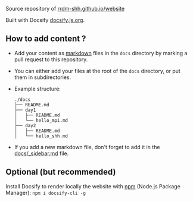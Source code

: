 Source repository of [rrdm-shh.github.io/website](https://rrdm-shh.github.io/website)

Built with Docsify [docsify.js.org](https://docsify.js.org).

## How to add content ?

- Add your content as [markdown](https://github.com/adam-p/markdown-here/wiki/Markdown-Cheatsheet) files in the `docs` directory by marking a pull request to this repository. 

- You can either add your files at the root of the `docs` directory, or put them in subdirectories.

- Example structure:
    ```
    ./docs
    ├── README.md
    ├── day1
    │   ├── README.md
    │   └── hello_mpi.md
    ├── day2
    │   ├── README.md
    │   └── hello_shh.md
    ```

- If you add a new markdown file, don't forget to add it in the [docs/_sidebar.md](docs/_sidebar.md) file.

## Optional (but recommended)

Install Docsify to render locally the website with [npm](https://www.npmjs.com/get-npm) (Node.js Package Manager): `npm i docsify-cli -g`